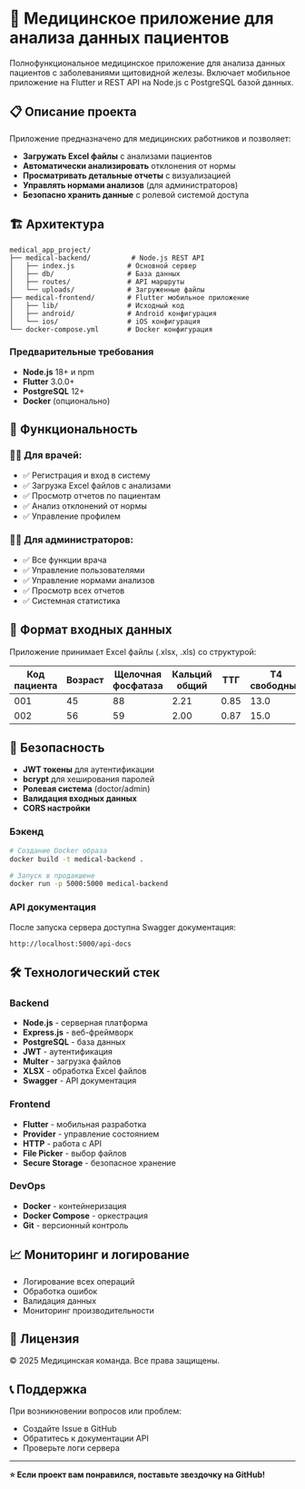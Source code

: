 # 🏥 Медицинское приложение для анализа данных пациентов

Полнофункциональное медицинское приложение для анализа данных пациентов с заболеваниями щитовидной железы. Включает мобильное приложение на Flutter и REST API на Node.js с PostgreSQL базой данных.

## 📋 Описание проекта

Приложение предназначено для медицинских работников и позволяет:
- **Загружать Excel файлы** с анализами пациентов
- **Автоматически анализировать** отклонения от нормы
- **Просматривать детальные отчеты** с визуализацией
- **Управлять нормами анализов** (для администраторов)
- **Безопасно хранить данные** с ролевой системой доступа

## 🏗️ Архитектура

```
medical_app_project/
├── medical-backend/          # Node.js REST API
│   ├── index.js             # Основной сервер
│   ├── db/                  # База данных
│   ├── routes/              # API маршруты
│   └── uploads/             # Загруженные файлы
├── medical-frontend/        # Flutter мобильное приложение
│   ├── lib/                 # Исходный код
│   ├── android/             # Android конфигурация
│   └── ios/                 # iOS конфигурация
└── docker-compose.yml       # Docker конфигурация
```


### Предварительные требования

- **Node.js** 18+ и npm
- **Flutter** 3.0.0+
- **PostgreSQL** 12+
- **Docker** (опционально)


## 📱 Функциональность

### 👨‍⚕️ Для врачей:
- ✅ Регистрация и вход в систему
- ✅ Загрузка Excel файлов с анализами
- ✅ Просмотр отчетов по пациентам
- ✅ Анализ отклонений от нормы
- ✅ Управление профилем

### 👨‍💼 Для администраторов:
- ✅ Все функции врача
- ✅ Управление пользователями
- ✅ Управление нормами анализов
- ✅ Просмотр всех отчетов
- ✅ Системная статистика



## 📁 Формат входных данных

Приложение принимает Excel файлы (.xlsx, .xls) со структурой:

| Код пациента | Возраст | Щелочная фосфатаза | Кальций общий | ТТГ | Т4 свободный | ... |
|-------------|---------|-------------------|---------------|-----|--------------|-----|
| 001         | 45      | 88                | 2.21          | 0.85| 13.0         | ... |
| 002         | 56      | 59                | 2.00          | 0.87| 15.0         | ... |



## 🔐 Безопасность

- **JWT токены** для аутентификации
- **bcrypt** для хеширования паролей
- **Ролевая система** (doctor/admin)
- **Валидация входных данных**
- **CORS настройки**


### Бэкенд

```bash
# Создание Docker образа
docker build -t medical-backend .

# Запуск в продакшене
docker run -p 5000:5000 medical-backend
```


### API документация

После запуска сервера доступна Swagger документация:
```
http://localhost:5000/api-docs
```

## 🛠️ Технологический стек

### Backend
- **Node.js** - серверная платформа
- **Express.js** - веб-фреймворк
- **PostgreSQL** - база данных
- **JWT** - аутентификация
- **Multer** - загрузка файлов
- **XLSX** - обработка Excel файлов
- **Swagger** - API документация

### Frontend
- **Flutter** - мобильная разработка
- **Provider** - управление состоянием
- **HTTP** - работа с API
- **File Picker** - выбор файлов
- **Secure Storage** - безопасное хранение

### DevOps
- **Docker** - контейнеризация
- **Docker Compose** - оркестрация
- **Git** - версионный контроль

## 📈 Мониторинг и логирование

- Логирование всех операций
- Обработка ошибок
- Валидация данных
- Мониторинг производительности


## 📄 Лицензия

© 2025 Медицинская команда. Все права защищены.

## 📞 Поддержка

При возникновении вопросов или проблем:
- Создайте Issue в GitHub
- Обратитесь к документации API
- Проверьте логи сервера

---

**⭐ Если проект вам понравился, поставьте звездочку на GitHub!**
